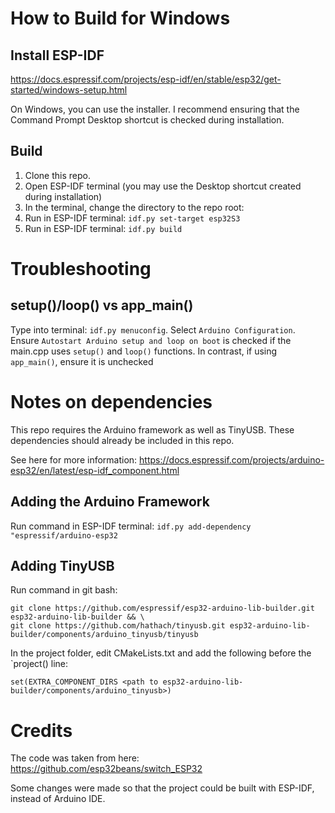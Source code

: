 # How to Build for Windows


## Install ESP-IDF
https://docs.espressif.com/projects/esp-idf/en/stable/esp32/get-started/windows-setup.html

On Windows, you can use the installer. I recommend ensuring that the Command Prompt Desktop shortcut is checked during installation.

## Build
1. Clone this repo.
2. Open ESP-IDF terminal (you may use the Desktop shortcut created during installation)
3. In the terminal, change the directory to the repo root:
4. Run in ESP-IDF terminal: `idf.py set-target esp32S3`
4. Run in ESP-IDF terminal: `idf.py build`

# Troubleshooting

## setup()/loop() vs app_main()
Type into terminal: `idf.py menuconfig`. Select `Arduino Configuration`. Ensure `Autostart Arduino setup and loop on boot` is checked if the main.cpp uses `setup()` and `loop()` functions. In contrast, if using `app_main()`, ensure it is unchecked

# Notes on dependencies

This repo requires the Arduino framework as well as TinyUSB. These dependencies should already be included in this repo.

See here for more information: https://docs.espressif.com/projects/arduino-esp32/en/latest/esp-idf_component.html

## Adding the Arduino Framework
Run command in ESP-IDF terminal: `idf.py add-dependency "espressif/arduino-esp32`

## Adding TinyUSB
Run command in git bash: 
```
git clone https://github.com/espressif/esp32-arduino-lib-builder.git esp32-arduino-lib-builder && \
git clone https://github.com/hathach/tinyusb.git esp32-arduino-lib-builder/components/arduino_tinyusb/tinyusb
```

In the project folder, edit CMakeLists.txt and add the following before the `project() line:

`set(EXTRA_COMPONENT_DIRS <path to esp32-arduino-lib-builder/components/arduino_tinyusb>)`

# Credits
The code was taken from here: https://github.com/esp32beans/switch_ESP32

Some changes were made so that the project could be built with ESP-IDF, instead of Arduino IDE.